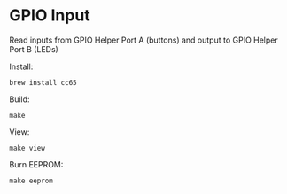 GPIO Input
==========

Read inputs from GPIO Helper Port A (buttons) and output to GPIO Helper Port B (LEDs)

Install:

    brew install cc65

Build:

    make

View:

    make view

Burn EEPROM:

    make eeprom
